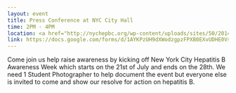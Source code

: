```yaml
---
layout: event
title: Press Conference at NYC City Hall
time: 2PM - 4PM
location: <a href="http://nychepbc.org/wp-content/uploads/sites/50/2014/05/Directions-to-the-steps-of-City-Hall.pdf"> NYC City Hall </a>
link: https://docs.google.com/forms/d/1AYKPzUH9dXWodzgpzFPXB0EXvUDHE0Vsrvm_kVK8LP4/viewform
---
```

Come join us help raise awareness by kicking off New York City Hepatitis B Awareness Week which starts on the 21st of July and ends on the 28th.  We need 1 Student Photographer to help document the event but everyone else is invited to come and show our resolve for action on hepatitis B.